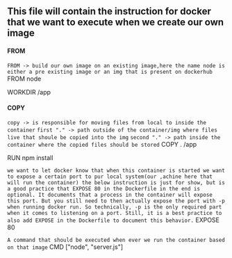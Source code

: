  ## This file will contain the instruction for docker that we want to execute when we create our own image

#### FROM
`FROM -> build our own image on an existing image,here the name node is either a pre existing image or an img that is present on dockerhub`
FROM node

WORKDIR /app

#### COPY
`copy -> is responsible for moving files from local to inside the container`
`first "." -> path outside of the container/img where files live that shoule be copied into the img`
`second "." -> path inside the container where the copied files should be stored`
COPY . /app

RUN npm install


`we want to let docker know that when this container is started we want to expose a certain port to pur local system(our ,achine here that will run the container) the below instruction is just for show, but is a good practice that EXPOSE 80 in the Dockerfile in the end is optional. It documents that a process in the container will expose this port. But you still need to then actually expose the port with -p when running docker run. So technically, -p is the only required part when it comes to listening on a port. Still, it is a best practice to also add EXPOSE in the Dockerfile to document this behavior.`
EXPOSE 80

`A command that should be executed when ever we run the container based on that image`
CMD ["node", "server.js"]
